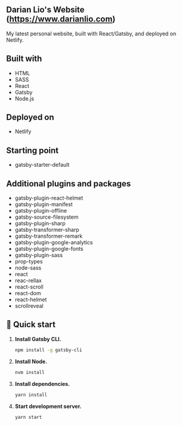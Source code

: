 ## Darian Lio's Website (https://www.darianlio.com)
My latest personal website, built with React/Gatsby, and deployed on Netlify.

## Built with
- HTML
- SASS
- React
- Gatsby
- Node.js

## Deployed on
- Netlify

## Starting point
-  gatsby-starter-default

## Additional plugins and packages
- gatsby-plugin-react-helmet
- gatsby-plugin-manifest
- gatsby-plugin-offline
- gatsby-source-filesystem
- gatsby-plugin-sharp
- gatsby-transformer-sharp
- gatsby-transformer-remark
- gatsby-plugin-google-analytics
- gatsby-plugin-google-fonts
- gatsby-plugin-sass
- prop-types
- node-sass
- react
- reac-rellax
- react-scroll
- react-dom
- react-helmet
- scrollreveal

## 🚀 Quick start

1.  **Install Gatsby CLI.**

    ```sh
    npm install -g gatsby-cli
    ```

1.  **Install Node.**

    ```sh
    nvm install
    ```

1.  **Install dependencies.**

    ```sh
    yarn install
    ```
1.  **Start development server.**

    ```sh
    yarn start
    ```

